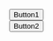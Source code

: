 <!DOCTYPE HTML>
<html>
  <head>
    <title>Button tag</title>
    </head>
     <body>
       <button>Button1</button>
       <br>
       <button>Button2</button>
       </body>
  </html>
